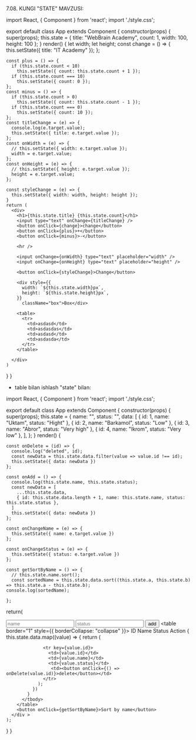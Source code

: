 7.08. KUNGI "STATE" MAVZUSI:

import React, { Component } from 'react';
import './style.css';

export default class App extends Component {
  constructor(props) {
    super(props);
    this.state = {
      title: "WebBrain Academy",
      count: 1,
      width: 100,
      height: 100
    };
  }
  render() {
    let width;
    let height;
    const change = () => {
      this.setState({ title: "IT Academy" });
    };

    const plus = () => {
      if (this.state.count < 10)
        this.setState({ count: this.state.count + 1 });
      if (this.state.count === 10)
        this.setState({ count: 0 });
    };
    const minus = () => {
      if (this.state.count > 0)
        this.setState({ count: this.state.count - 1 });
      if (this.state.count === 0)
        this.setState({ count: 10 });
    };
    const titleChange = (e) => {
      console.log(e.target.value);
      this.setState({ title: e.target.value });
    };
    const onWidth = (e) => {
      // this.setState({ width: e.target.value });
      width = e.target.value;
    };
    const onHeight = (e) => {
      // this.setState({ height: e.target.value });
      height = e.target.value;
    };

    const styleChange = (e) => {
      this.setState({ width: width, height: height });
    }
    return (
      <div>
        <h1>{this.state.title} {this.state.count}</h1>
        <input type="text" onChange={titleChange} />
        <button onClick={change}>change</button>
        <button onClick={plus}>+</button>
        <button onClick={minus}>-</button>

        <hr />

        <input onChange={onWidth} type="text" placeholder="width" />
        <input onChange={onHeight} type="text" placeholder="height" />

        <button onClick={styleChange}>Change</button>

        <div style={{
          width: `${this.state.width}px`,
          height: `${this.state.height}px`,
        }}
          className="box">Box</div>

        <table>
          <tr>
            <td>asdasd</td>
            <td>asdasdas</td>
            <td>asdasd</td>
            <td>asdasda</td>
          </tr>
        </table>

      </div>
    )
  }
}



 - table bilan ishlash "state" bilan:

 import React, { Component } from 'react';
import './style.css';

export default class App extends Component {
  constructor(props) {
    super(props);
    this.state = {
      name: "",
      status: "",
      data: [
        { id: 1, name: "Uktam", status: "Hight" },
        { id: 2, name: "Barkamol", status: "Low" },
        { id: 3, name: "Abror", status: "Very high" },
        { id: 4, name: "Ikrom", status: "Very low" },
      ],
    };
  }
  render() {


    const onDelete = (id) => {
      console.log("deleted", id);
      const newData = this.state.data.filter(value => value.id !== id);
      this.setState({ data: newData })
    };

    const onAdd = () => {
      console.log(this.state.name, this.state.status);
      const newData = [
        ...this.state.data,
        { id: this.state.data.length + 1, name: this.state.name, status: this.state.status },
      ]
      this.setState({ data: newData })
    };

    const onChangeName = (e) => {
      this.setState({ name: e.target.value })
    };

    const onChangeStatus = (e) => {
      this.setState({ status: e.target.value })
    };

    const getSortByName = () => {
      // this.state.name.sort();
      const sortedName = this.state.data.sort((this.state.a, this.state.b) => this.state.a - this.state.b);
    console.log(sortedName);

    };

  return(
      <div>
        <input onChange={onChangeName} type="text" placeholder="name" />
        <input onChange={onChangeStatus} type="text" placeholder="status" />
        <button onClick={onAdd}>add</button>
        <table border="1" style={{ borderCollapse: "collapse" }}>
          <thead>
            <tr>
              <th>ID</th>
              <th>Name</th>
              <th>Status</th>
              <th>Action</th>
            </tr>
          </thead>
          <tbody>
            {
              this.state.data.map((value) => {
                return (

                  <tr key={value.id}>
                    <td>{value.id}</td>
                    <td>{value.name}</td>
                    <td>{value.status}</td>
                     <td><button onClick={() => onDelete(value.id)}>delete</button></td>
                  </tr>
                );
              })
            }
          </tbody>
        </table>
        <button onClick={getSortByName}>Sort by name</button>
      </div >
    );
  }
}

